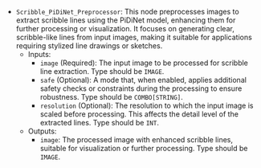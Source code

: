 - `Scribble_PiDiNet_Preprocessor`: This node preprocesses images to extract scribble lines using the PiDiNet model, enhancing them for further processing or visualization. It focuses on generating clear, scribble-like lines from input images, making it suitable for applications requiring stylized line drawings or sketches.
    - Inputs:
        - `image` (Required): The input image to be processed for scribble line extraction. Type should be `IMAGE`.
        - `safe` (Optional): A mode that, when enabled, applies additional safety checks or constraints during the processing to ensure robustness. Type should be `COMBO[STRING]`.
        - `resolution` (Optional): The resolution to which the input image is scaled before processing. This affects the detail level of the extracted lines. Type should be `INT`.
    - Outputs:
        - `image`: The processed image with enhanced scribble lines, suitable for visualization or further processing. Type should be `IMAGE`.
